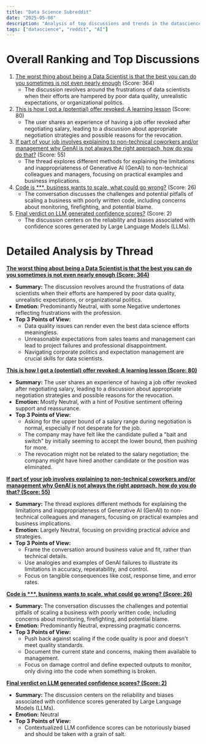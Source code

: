 ```yaml
---
title: "Data Science Subreddit"
date: "2025-05-08"
description: "Analysis of top discussions and trends in the datascience subreddit"
tags: ["datascience", "reddit", "AI"]
---
```


# Overall Ranking and Top Discussions
1.  [The worst thing about being a Data Scientist is that the best you can do you sometimes is not even nearly enough](https://www.reddit.com/r/datascience/comments/1khic8u/the_worst_thing_about_being_a_data_scientist_is/) (Score: 364)
    *   The discussion revolves around the frustrations of data scientists when their efforts are hampered by poor data quality, unrealistic expectations, or organizational politics.
2.  [This is how I got a (potential) offer revoked: A learning lesson](https://www.reddit.com/r/datascience/comments/1khu4f8/this_is_how_i_got_a_potential_offer_revoked_a/) (Score: 80)
    *   The user shares an experience of having a job offer revoked after negotiating salary, leading to a discussion about appropriate negotiation strategies and possible reasons for the revocation.
3.  [If part of your job involves explaining to non-technical coworkers and/or management why GenAI is not always the right approach, how do you do that?](https://www.reddit.com/r/datascience/comments/1kh87dv/if_part_of_your_job_involves_explaining_to/) (Score: 55)
    *   The thread explores different methods for explaining the limitations and inappropriateness of Generative AI (GenAI) to non-technical colleagues and managers, focusing on practical examples and business implications.
4.  [Code is ***, business wants to scale, what could go wrong?](https://www.reddit.com/r/datascience/comments/1khkkv8/code_is_shit_business_wants_to_scale_what_could/) (Score: 26)
    *   The conversation discusses the challenges and potential pitfalls of scaling a business with poorly written code, including concerns about monitoring, firefighting, and potential blame.
5.  [Final verdict on LLM generated confidence scores?](/r/LocalLLaMA/comments/1khfhoh/final_verdict_on_llm_generated_confidence_scores/) (Score: 2)
    *   The discussion centers on the reliability and biases associated with confidence scores generated by Large Language Models (LLMs).

# Detailed Analysis by Thread
**[The worst thing about being a Data Scientist is that the best you can do you sometimes is not even nearly enough (Score: 364)](https://www.reddit.com/r/datascience/comments/1khic8u/the_worst_thing_about_being_a_data_scientist_is/)**
*  **Summary:**  The discussion revolves around the frustrations of data scientists when their efforts are hampered by poor data quality, unrealistic expectations, or organizational politics.
*  **Emotion:** Predominantly Neutral, with some Negative undertones reflecting frustrations with the profession.
*  **Top 3 Points of View:**
    *   Data quality issues can render even the best data science efforts meaningless.
    *   Unreasonable expectations from sales teams and management can lead to project failures and professional disappointment.
    *   Navigating corporate politics and expectation management are crucial skills for data scientists.

**[This is how I got a (potential) offer revoked: A learning lesson (Score: 80)](https://www.reddit.com/r/datascience/comments/1khu4f8/this_is_how_i_got_a_potential_offer_revoked_a/)**
*  **Summary:**  The user shares an experience of having a job offer revoked after negotiating salary, leading to a discussion about appropriate negotiation strategies and possible reasons for the revocation.
*  **Emotion:** Mostly Neutral, with a hint of Positive sentiment offering support and reassurance.
*  **Top 3 Points of View:**
    *   Asking for the upper bound of a salary range during negotiation is normal, especially if not desperate for the job.
    *   The company may have felt like the candidate pulled a "bait and switch" by initially seeming to accept the lower bound, then pushing for more.
    *   The revocation might not be related to the salary negotiation; the company might have hired another candidate or the position was eliminated.

**[If part of your job involves explaining to non-technical coworkers and/or management why GenAI is not always the right approach, how do you do that? (Score: 55)](https://www.reddit.com/r/datascience/comments/1kh87dv/if_part_of_your_job_involves_explaining_to/)**
*  **Summary:**  The thread explores different methods for explaining the limitations and inappropriateness of Generative AI (GenAI) to non-technical colleagues and managers, focusing on practical examples and business implications.
*  **Emotion:** Largely Neutral, focusing on providing practical advice and strategies.
*  **Top 3 Points of View:**
    *   Frame the conversation around business value and fit, rather than technical details.
    *   Use analogies and examples of GenAI failures to illustrate its limitations in accuracy, repeatability, and control.
    *   Focus on tangible consequences like cost, response time, and error rates.

**[Code is ***, business wants to scale, what could go wrong? (Score: 26)](https://www.reddit.com/r/datascience/comments/1khkkv8/code_is_shit_business_wants_to_scale_what_could/)**
*  **Summary:**  The conversation discusses the challenges and potential pitfalls of scaling a business with poorly written code, including concerns about monitoring, firefighting, and potential blame.
*  **Emotion:** Predominantly Neutral, expressing pragmatic concerns.
*  **Top 3 Points of View:**
    *   Push back against scaling if the code quality is poor and doesn't meet quality standards.
    *   Document the current state and concerns, making them available to management.
    *   Focus on damage control and define expected outputs to monitor, only diving into the code when something is broken.

**[Final verdict on LLM generated confidence scores? (Score: 2)](/r/LocalLLaMA/comments/1khfhoh/final_verdict_on_llm_generated_confidence_scores/)**
*  **Summary:**  The discussion centers on the reliability and biases associated with confidence scores generated by Large Language Models (LLMs).
*  **Emotion:** Neutral
*  **Top 3 Points of View:**
    *   Contextualized LLM confidence scores can be notoriously biased and should be taken with a grain of salt.
